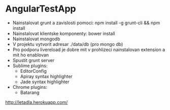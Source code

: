 AngularTestApp
==============
- Nainstalovat grunt a zavislosti pomoci: npm install -g grunt-cli && npm install
- Nainstalovat klientske komponenty: bower install
- Nainstalovat mongodb
- V projektu vytvorit adresar ./data/db (pro mongo db)
- Pro podporu livereload je dobre mit v prohlizeci nainstalovan extension a mit ho enablovan
- Spustit grunt server
- Sublime plugins:
	- EditorConfig
	- Apiray syntax highlighter
	- Jade syntax highlighter
- Chrome plugins:
	- Batarang

http://letadla.herokuapp.com/
